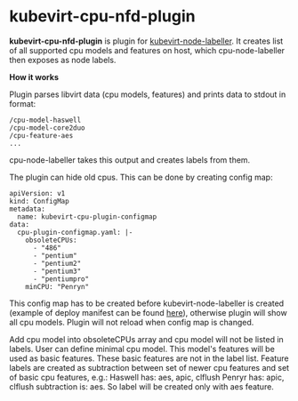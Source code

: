 # kubevirt-cpu-nfd-plugin

**kubevirt-cpu-nfd-plugin** is plugin for [kubevirt-node-labeller](https://github.com/ksimon1/kubevirt-cpu-node-labeller). It creates list of all supported cpu models and features on host, which cpu-node-labeller then exposes as node labels.

**How it works**

Plugin parses libvirt data (cpu models, features) and prints data to stdout in format:
```
/cpu-model-haswell
/cpu-model-core2duo
/cpu-feature-aes
...
```
cpu-node-labeller takes this output and creates labels from them. 

The plugin can hide old cpus. This can be done by creating config map:
```
apiVersion: v1
kind: ConfigMap
metadata:
  name: kubevirt-cpu-plugin-configmap
data:
  cpu-plugin-configmap.yaml: |- 
    obsoleteCPUs:
      - "486"
      - "pentium"
      - "pentium2"
      - "pentium3"
      - "pentiumpro"
    minCPU: "Penryn"
```
This config map has to be created before kubevirt-node-labeller is created (example of deploy manifest can be found [here](https://github.com/ksimon1/kubevirt-node-labeller/blob/master/kubevirt-node-labeller.yaml)), otherwise plugin will show all cpu models. Plugin will not reload when config map is changed.

Add cpu model into obsoleteCPUs array and cpu model will not be listed in labels.
User can define minimal cpu model. This model's features will be used as basic features. These basic features are not in the label list. Feature labels are created as subtraction between set of newer cpu features and set of basic cpu features, e.g.:
Haswell has: aes, apic, clflush
Penryr has: apic, clflush
subtraction is: aes. So label will be created only with aes feature.

